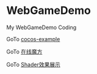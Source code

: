 # WebGameDemo
My WebGameDemo
Coding

GoTo  [cocos-example](https://game.extingstudio.com/games/cocos-example/)

GoTo  [在线魔方](https://game.extingstudio.com/games/rubik-cube/)

GoTo  [Shader效果展示](https://game.extingstudio.com/games/shader-display/)
